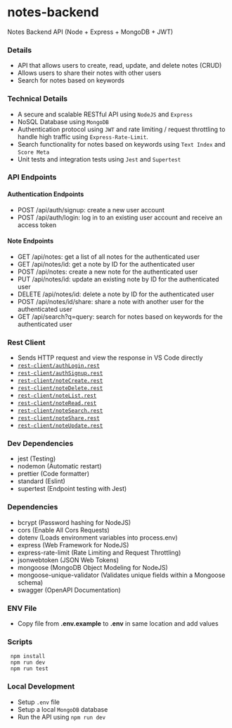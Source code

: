 # notes-backend
Notes Backend API (Node + Express + MongoDB + JWT)

### Details
* API that allows users to create, read, update, and delete notes (CRUD)
* Allows users to share their notes with other users
* Search for notes based on keywords

### Technical Details
* A secure and scalable RESTful API using `NodeJS` and `Express`
* NoSQL Database using `MongoDB`
* Authentication protocol using `JWT` and rate limiting / request throttling to handle high traffic using `Express-Rate-Limit`.
* Search functionality for notes based on keywords using `Text Index` and `Score Meta`
* Unit tests and integration tests using `Jest` and `Supertest`

### API Endpoints

#### Authentication Endpoints
* POST /api/auth/signup: create a new user account
* POST /api/auth/login: log in to an existing user account and receive an access token

#### Note Endpoints
* GET /api/notes: get a list of all notes for the authenticated user
* GET /api/notes/id: get a note by ID for the authenticated user
* POST /api/notes: create a new note for the authenticated user
* PUT /api/notes/id: update an existing note by ID for the authenticated user
* DELETE /api/notes/id: delete a note by ID for the authenticated user
* POST /api/notes/id/share: share a note with another user for the authenticated user
* GET /api/search?q=query: search for notes based on keywords for the authenticated user

### Rest Client
* Sends HTTP request and view the response in VS Code directly
* [`rest-client/authLogin.rest`](rest-client/authLogin.rest)
* [`rest-client/authSignup.rest`](rest-client/authSignup.rest)
* [`rest-client/noteCreate.rest`](rest-client/noteCreate.rest)
* [`rest-client/noteDelete.rest`](rest-client/noteDelete.rest)
* [`rest-client/noteList.rest`](rest-client/noteList.rest)
* [`rest-client/noteRead.rest`](rest-client/noteRead.rest)
* [`rest-client/noteSearch.rest`](rest-client/noteSearch.rest)
* [`rest-client/noteShare.rest`](rest-client/noteShare.rest)
* [`rest-client/noteUpdate.rest`](rest-client/noteUpdate.rest)

### Dev Dependencies
* jest (Testing)
* nodemon (Automatic restart)
* prettier (Code formatter)
* standard (Eslint)
* supertest (Endpoint testing with Jest)

### Dependencies
* bcrypt (Password hashing for NodeJS)
* cors (Enable All Cors Requests)
* dotenv (Loads environment variables into process.env)
* express (Web Framework for NodeJS)
* express-rate-limit (Rate Limiting and Request Throttling)
* jsonwebtoken (JSON Web Tokens)
* mongoose (MongoDB Object Modeling for NodeJS)
* mongoose-unique-validator (Validates unique fields within a Mongoose schema)
* swagger (OpenAPI Documentation)

### ENV File
* Copy file from **.env.example** to **.env** in same location and add values

### Scripts
```shell
 npm install
 npm run dev
 npm run test
```

### Local Development
* Setup `.env` file
* Setup a local `MongoDB` database
* Run the API using `npm run dev`
